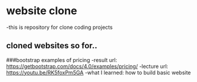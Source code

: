# website clone
-this is repository for clone coding projects

## cloned websites so for..
###bootstrap examples of pricing 
-result url: https://getbootstrap.com/docs/4.0/examples/pricing/
-lecture url: https://youtu.be/RK5foxPm5GA 
-what I learned: how to build basic website 



